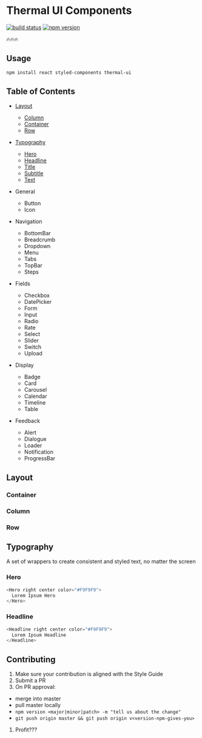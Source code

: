 # Thermal UI Components
[![build status](https://img.shields.io/travis/pkrawc/thermal-ui/master.svg?style=flat-square)](https://travis-ci.org/pkrawc/thermal-ui)
[![npm version](https://img.shields.io/npm/v/thermal-ui.svg?style=flat-square)](https://www.npmjs.com/package/thermal-ui)

:fire::fire::fire:

## Usage
```bash
npm install react styled-components thermal-ui
```


## Table of Contents
+ [Layout](#layout)
  + [Column](#column)
  + [Container](#container)
  + [Row](#row)

+ [Typography](#typography)
  + [Hero](#hero)
  + [Headline](#headline)
  + [Title](#title)
  + [Subtitle](#subtitle)
  + [Text](#text)

+ General
  + Button
  + Icon
+ Navigation
  + BottomBar
  + Breadcrumb
  + Dropdown
  + Menu
  + Tabs
  + TopBar
  + Steps
+ Fields
  + Checkbox
  + DatePicker
  + Form
  + Input
  + Radio
  + Rate
  + Select
  + Slider
  + Switch
  + Upload
+ Display
  + Badge
  + Card
  + Carousel
  + Calendar
  + Timeline
  + Table
+ Feedback
  + Alert
  + Dialogue
  + Loader
  + Notification
  + ProgressBar

## Layout
### Container
### Column
### Row

## Typography
A set of wrappers to create consistent and styled text, no matter the screen

### Hero
```javascript
<Hero right center color="#F9F9F9">
  Lorem Ipsum Hero
</Hero>
```
### Headline
```javascript
<Headline right center color="#F9F9F9">
  Lorem Ipsum Headline
</Headline>
```

## Contributing
1. Make sure your contribution is aligned with the Style Guide
1. Submit a PR
1. On PR approval:
  - merge into master
  - pull master locally
  - `npm version <major|minor|patch> -m "tell us about the change"`
  - `git push origin master && git push origin v<version-npm-gives-you>`
1. Profit???
